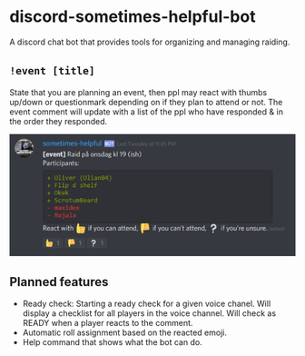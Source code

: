 # discord-sometimes-helpful-bot
A discord chat bot that provides tools for organizing and managing raiding.


## `!event [title]`

State that you are planning an event, then ppl may react with thumbs up/down or questionmark depending on if they plan to attend or not. The event comment will update with a list of the ppl who have responded & in the order they responded.

![](assets/event2.png)


## Planned features

* Ready check: Starting a ready check for a given voice chanel. Will display a checklist for all players in the voice channel. Will check as READY when a player reacts to the comment.
* Automatic roll assignment based on the reacted emoji. 
* Help command that shows what the bot can do.

